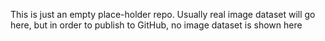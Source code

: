 This is just an empty place-holder repo.  Usually real image dataset will go here, but in order to publish to GitHub, no image dataset is shown here